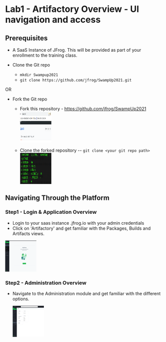 # Lab1 - Artifactory Overview - UI navigation and access

## Prerequisites

- A SaaS Instance of JFrog. This will be provided as part of your enrollment to the training class.

- Clone the Git repo
  - ```mkdir Swampup2021```
  - ```git clone https://github.com/jfrog/SwampUp2021.git```

OR

- Fork the Git repo 
  - Fork this repository - https://github.com/jfrog/SwampUp2021
    <img src="/SU-113-Jfrog-Artifactory-Essentials/Lab4/images/fork-repo.png" alt="Fork repo" style="height: 100px; width:100px;"/>
  
  - Clone the forked repository
    -- ```git clone <your git repo path>```  
    <img src="/SU-113-Jfrog-Artifactory-Essentials/Lab4/images/git-clone.png" alt="git clone" style="height: 100px; width:100px;"/>


## Navigating Through the Platform

### Step1 - Login & Application Overview

- Login to your saas instance <yourinstancename>.jfrog.io with your admin credentials
- Click on 'Artifactory' and get familiar with the Packages, Builds and Artifacts views.

<img src="/SU-113-Jfrog-Artifactory-Essentials/Lab1/images/application.png" alt="Application tab" style="height: 100px; width:100px;"/>

### Step2 - Administration Overview

- Navigate to the Administration module and get familiar with the different options.

  <img src="/SU-113-Jfrog-Artifactory-Essentials/Lab1/images/admin.png" alt="Admin tab" style="height: 100px; width:100px;"/>
